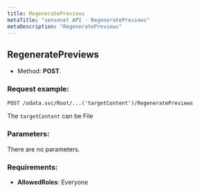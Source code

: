 ```yaml
---
title: RegeneratePreviews
metaTitle: "sensenet API - RegeneratePreviews"
metaDescription: "RegeneratePreviews"
---
```


## RegeneratePreviews
- Method: **POST**.


### Request example:

```
POST /odata.svc/Root/...('targetContent')/RegeneratePreviews
```
The `targetContent` can be File
### Parameters:
There are no parameters.

### Requirements:
- **AllowedRoles**: Everyone


